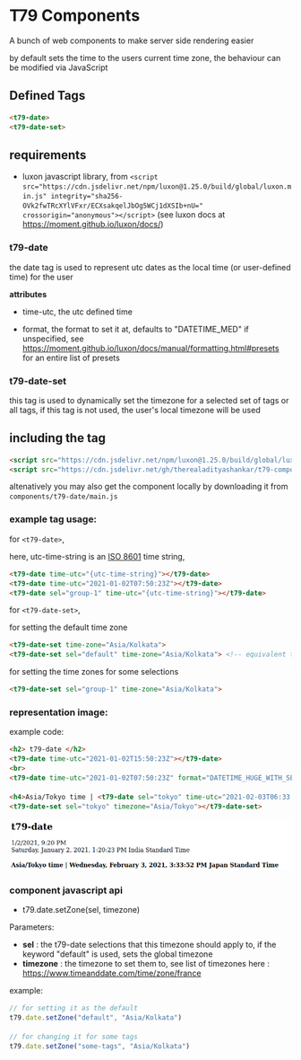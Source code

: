 # T79 Components
A bunch of web components to make server side rendering easier

by default sets the time to the users current time zone, the behaviour can be modified via JavaScript

## Defined Tags
```html
<t79-date>
<t79-date-set>
```

## requirements
- luxon javascript library, from
`<script src="https://cdn.jsdelivr.net/npm/luxon@1.25.0/build/global/luxon.min.js" integrity="sha256-OVk2fwTRcXYlVFxr/ECXsakqelJbOg5WCj1dXSIb+nU=" crossorigin="anonymous"></script>`
(see luxon docs at https://moment.github.io/luxon/docs/)

### t79-date

the date tag is used to represent utc dates as the local time (or user-defined time) for the user

**attributes**
  - time-utc,
      the utc defined time

  - format,
      the format to set it at, defaults to "DATETIME_MED" if unspecified, see https://moment.github.io/luxon/docs/manual/formatting.html#presets for an entire list of presets

### t79-date-set

this tag is used to dynamically set the timezone for a selected set of tags or all tags, if this tag is not used, the user's local timezone will be used

## including the tag

```html
<script src="https://cdn.jsdelivr.net/npm/luxon@1.25.0/build/global/luxon.min.js" integrity="sha256-OVk2fwTRcXYlVFxr/ECXsakqelJbOg5WCj1dXSIb+nU=" crossorigin="anonymous"></script>
<script src="https://cdn.jsdelivr.net/gh/therealadityashankar/t79-components@0.0.3/components/t79-date/main.js" integrity="sha384-1v8YKtd61HQBAfwOl6tYheWGt+WFZoK3rZdUTK2/GJvPC6pSRIzRBGeWJ+/k4u3G" crossorigin="anonymous"></script>
```

altenatively you may also get the component locally by downloading it from `components/t79-date/main.js`

### example tag usage:

for `<t79-date>`,

here, utc-time-string is an [ISO 8601](https://en.wikipedia.org/wiki/ISO_8601) time string,
```html
<t79-date time-utc="{utc-time-string}"></t79-date>
<t79-date time-utc="2021-01-02T07:50:23Z"></t79-date>
<t79-date sel="group-1" time-utc="{utc-time-string}"></t79-date>
```

for `<t79-date-set>`,

for setting the default time zone
```html
<t79-date-set time-zone="Asia/Kolkata">
<t79-date-set sel="default" time-zone="Asia/Kolkata"> <!-- equivalent to the above tag -->
```

for setting the time zones for some selections
```html
<t79-date-set sel="group-1" time-zone="Asia/Kolkata">
```

### representation image:

example code:
```html
<h2> t79-date </h2>
<t79-date time-utc="2021-01-02T15:50:23Z"></t79-date>
<br>
<t79-date time-utc="2021-01-02T07:50:23Z" format="DATETIME_HUGE_WITH_SECONDS"></t79-date>

<h4>Asia/Tokyo time | <t79-date sel="tokyo" time-utc="2021-02-03T06:33:52+00:00" format="DATETIME_HUGE_WITH_SECONDS"></t79-date></h4>
<t79-date-set sel="tokyo" timezone="Asia/Tokyo"></t79-date-set>
```

![t79-date representation](./components/t79-date/visual.png)

### component javascript api
- t79.date.setZone(sel, timezone)

Parameters:
- **sel** : the t79-date selections that this timezone should apply to, if the keyword "default" is used, sets the global timezone
- **timezone** : the timezone to set them to, see list of timezones here : https://www.timeanddate.com/time/zone/france

example:
```js
// for setting it as the default
t79.date.setZone("default", "Asia/Kolkata")

// for changing it for some tags
t79.date.setZone("some-tags", "Asia/Kolkata")
```
